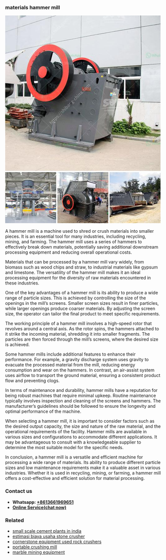 <h3>materials hammer mill</h3><img src='1708498055.jpg' alt=''><p>A hammer mill is a machine used to shred or crush materials into smaller pieces. It is an essential tool for many industries, including recycling, mining, and farming. The hammer mill uses a series of hammers to effectively break down materials, potentially saving additional downstream processing equipment and reducing overall operational costs.</p><p>Materials that can be processed by a hammer mill vary widely, from biomass such as wood chips and straw, to industrial materials like gypsum and limestone. The versatility of the hammer mill makes it an ideal processing equipment for the diversity of raw materials encountered in these industries.</p><p>One of the key advantages of a hammer mill is its ability to produce a wide range of particle sizes. This is achieved by controlling the size of the openings in the mill’s screens. Smaller screen sizes result in finer particles, while larger openings produce coarser materials. By adjusting the screen size, the operator can tailor the final product to meet specific requirements.</p><p>The working principle of a hammer mill involves a high-speed rotor that revolves around a central axis. As the rotor spins, the hammers attached to it strike the incoming material, shredding it into smaller fragments. The particles are then forced through the mill’s screens, where the desired size is achieved.</p><p>Some hammer mills include additional features to enhance their performance. For example, a gravity discharge system uses gravity to evacuate the processed material from the mill, reducing energy consumption and wear on the hammers. In contrast, an air-assist system uses airflow to transport the ground material, ensuring a consistent product flow and preventing clogs.</p><p>In terms of maintenance and durability, hammer mills have a reputation for being robust machines that require minimal upkeep. Routine maintenance typically involves inspection and cleaning of the screens and hammers. The manufacturer’s guidelines should be followed to ensure the longevity and optimal performance of the machine.</p><p>When selecting a hammer mill, it is important to consider factors such as the desired output capacity, the size and nature of the raw material, and the operational requirements of the facility. Hammer mills are available in various sizes and configurations to accommodate different applications. It may be advantageous to consult with a knowledgeable supplier to determine the most suitable model for the specific needs.</p><p>In conclusion, a hammer mill is a versatile and efficient machine for processing a wide range of materials. Its ability to produce different particle sizes and low maintenance requirements make it a valuable asset in various industries. Whether it is used in recycling, mining, or farming, a hammer mill offers a cost-effective and efficient solution for material processing.</p><h3>Contact us</h3><ul><li><strong>Whatsapp:&nbsp;<a href="https://wa.me/8613661969651">+8613661969651</a></strong></li><li><a href="https://swt.shibang-china.com/?git&amp;zhl&amp;materials hammer mill"><strong>Online Service(chat now)</strong></a></li></ul><h3>Related</h3><ul><li><a href='small scale cement plants in india.md'>small scale cement plants in india</a></li><li><a href='estimasi biaya usaha stone crusher.md'>estimasi biaya usaha stone crusher</a></li><li><a href='cornerstone equipment used rock crushers.md'>cornerstone equipment used rock crushers</a></li><li><a href='portable crushing mill.md'>portable crushing mill</a></li><li><a href='marble mining equipment.md'>marble mining equipment</a></li></ul>